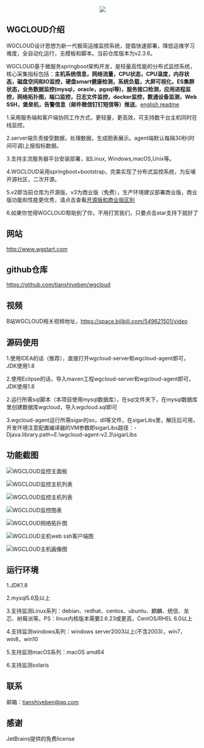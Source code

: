<p align="center">
  <a  target="_blank" href="http://www.wgstart.com">
    <img src="./demo/logo.png">
  </a>
 </p>



## WGCLOUD介绍

WGCLOUD设计思想为新一代极简运维监控系统，提倡快速部署，降低运维学习难度，全自动化运行，无模板和脚本。当前仓库版本为v2.3.6。

WGCLOUD基于微服务springboot架构开发，是轻量高性能的分布式监控系统，核心采集指标包括：**主机系统信息，网络流量，CPU状态，CPU温度，内存状态，磁盘空间和IO监控，硬盘smart健康检测，系统负载，大屏可视化，ES集群状态，业务数据监控(mysql，oracle，pgsql等)，服务接口检测，应用进程监控，网络拓扑图，端口监控，日志文件监控，docker监控，数通设备监测，Web SSH，堡垒机，告警信息（邮件微信钉钉短信等）推送**。[english readme](<./README_en.md>)

1.采用服务端和客户端协同工作方式，更轻量，更高效，可支持数千台主机同时在线监控。

2.server端负责接受数据，处理数据，生成图表展示。agent端默认每隔30秒(时间可调)上报指标数据。

3.支持主流服务器平台安装部署，如Linux, Windows,macOS,Unix等。

4.WGCLOUD采用springboot+bootstrap，完美实现了分布式监控系统，为反哺开源社区，二次开源。

5.v2即当前仓库为开源版，v3为商业版（免费），生产环境建议部署商业版，商业版功能和性能更优秀，请点击查看[开源版和商业版区别](<./开源版和商业版区别.md>)

6.如果你觉得WGCLOUD帮助到了你，不用打赏我们，只要点击star支持下就好了

## **网站**

<http://www.wgstart.com>

## **github仓库**

<https://github.com/tianshiyeben/wgcloud>

## **视频**

B站WGCLOUD相关视频地址，<https://space.bilibili.com/549621501/video>

## **源码使用**

1.使用IDEA的话（推荐），直接打开wgcloud-server和wgcloud-agent即可，JDK使用1.8

2.使用Eclipse的话，导入maven工程wgcloud-server和wgcloud-agent即可，JDK使用1.8

2.运行所需sql脚本（本项目使用mysql数据库），在sql文件夹下，在mysql数据库里创建数据库wgcloud，导入wgcloud.sql即可

3.wgcloud-agent运行所需sigar的so，dll等文件，在sigarLibs里，解压后可用，开发环境注意配置编译器的VM参数即sigarLibs路径：-Djava.library.path=E:\wgcloud-agent-v2.3\sigarLibs

## **功能截图**



![WGCLOUD监控主面板](./demo/demo2.jpg)

![WGCLOUD监控主机列表](./demo/demo3.jpg)

![WGCLOUD监控主机列表](./demo/daping.jpg)

![WGCLOUD监控图表](./demo/demo4.jpg)



![WGCLOUD网络拓扑图](./demo/tpdemo.jpg)

![WGCLOUD主机web ssh客户端图](./demo/ssh.jpg)

![WGCLOUD主机画像图](./demo/huaxiang.jpg)


## 运行环境

1.JDK1.8

2.mysql5.6及以上

3.支持监测Linux系列：debian、redhat、centos、ubuntu、麒麟、统信、龙芯、树莓派等。PS：linux内核版本需要2.6.23或更高，CentOS/RHEL 6.0以上

4.支持监测windows系列：windows server2003以上(不含2003)，win7，win8，win10

5.支持监测macOS系列：macOS amd64

6.支持监测solaris

## 联系

邮箱：tianshiyeben@qq.com

## 感谢

JetBrains提供的免费license